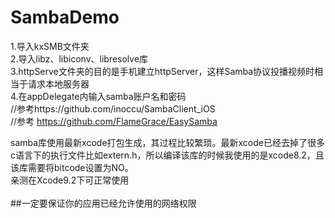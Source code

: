 # SambaDemo

1.导入kxSMB文件夹<br>
2.导入libz、libiconv、libresolve库<br>
3.httpServe文件夹的目的是手机建立httpServer，这样Samba协议投播视频时相当于请求本地服务器<br>
4.在appDelegate内输入samba账户名和密码<br>
//参考https://github.com/inoccu/SambaClient_iOS<br>
//参考 https://github.com/FlameGrace/EasySamba<br>

samba库使用最新xcode打包生成，其过程比较繁琐。最新xcode已经去掉了很多c语言下的执行文件比如extern.h，所以编译该库的时候我使用的是xcode8.2，且该库需要将bitcode设置为NO。<br>
亲测在Xcode9.2下可正常使用<br>
<br>
##一定要保证你的应用已经允许使用的网络权限

